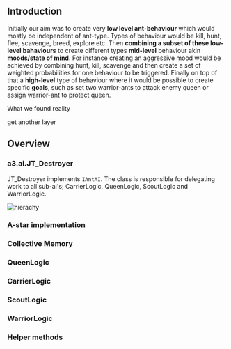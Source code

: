 ## Introduction 

Initially our aim was to create very **low level ant-behaviour** which would mostly be independent of ant-type. Types of behaviour would be kill, hunt, flee, scavenge, breed, explore etc. Then **combining a subset of these low-level bahaviours** to create different types **mid-level** behaviour akin **moods/state of mind**. For instance creating an aggressive mood would be achieved by combining hunt, kill, scavenge and then create a set of weighted probabilities for one behaviour to be triggered. Finally on top of that a **high-level** type of behaviour where it would be possible to create specific **goals**, such as set two warrior-ants to attack enemy queen or assign warrior-ant to protect queen.



What we found reality
          

get another layer      

## Overview    

### a3.ai.JT_Destroyer ###
JT_Destroyer implements `IAntAI`. The class is responsible for delegating work to all sub-ai's; CarrierLogic, QueenLogic, ScoutLogic and WarriorLogic. 

![hierachy](https://raw.githubusercontent.com/hardboilr/AIAntKiller/master/img/hierachy.png?token=AHPOUO4MT-R9QSq6TPmdWpeJbYtlYpxvks5XNYkywA%3D%3D)

### A-star implementation

### Collective Memory

### QueenLogic

### CarrierLogic

### ScoutLogic

### WarriorLogic   

### Helper methods


